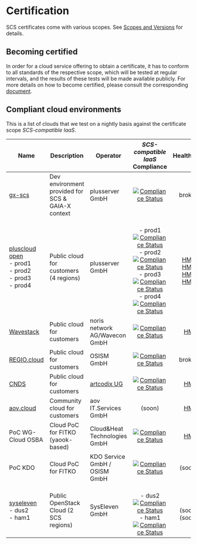 <!-- markdownlint-disable -->
# Certification

SCS certificates come with various scopes. See [Scopes and Versions](scopes-versions.md) for details.

## Becoming certified

In order for a cloud service offering to obtain a certificate, it has to conform to all standards of the respective scope, which will be tested at regular intervals, and the results of these tests will be made available publicly. For more details on how to become certified, please consult the corresponding [document](/standards/scs-0004-v1-achieving-certification).

## Compliant cloud environments

This is a list of clouds that we test on a nightly basis against the certificate scope _SCS-compatible IaaS_.

| Name                                                                                                           | Description                                       | Operator                      |                                                         _SCS-compatible IaaS_ Compliance                                                              |                                                        HealthMon                                                         |
| -------------------------------------------------------------------------------------------------------------- | ------------------------------------------------- | ----------------------------- | :---------------------------------------------------------------------------------------------------------------------------------------------------: | :----------------------------------------------------------------------------------------------------------------------: |
| [gx-scs](https://github.com/SovereignCloudStack/docs/blob/main/community/cloud-resources/plusserver-gx-scs.md) | Dev environment provided for SCS & GAIA-X context | plusserver GmbH               | [![Compliance Status](https://img.shields.io/github/actions/workflow/status/SovereignCloudStack/standards/check-gx-scs-v4.yml?label=v4)](https://github.com/SovereignCloudStack/standards/actions/workflows/check-gx-scs-v4.yml)   |   broken <!--[HM](https://health.gx-scs.sovereignit.cloud:3000/)-->   |
| [pluscloud open](https://www.plusserver.com/en/products/pluscloud-open)<br />- prod1<br />- prod2<br />- prod3<br />- prod4 | Public cloud for customers (4 regions)   | plusserver GmbH               | &nbsp;<br />- prod1 [![Compliance Status](https://img.shields.io/github/actions/workflow/status/SovereignCloudStack/standards/check-pco-prod1-v4.yml?label=v4)](https://github.com/SovereignCloudStack/standards/actions/workflows/check-pco-prod1-v4.yml)<br />- prod2 [![Compliance Status](https://img.shields.io/github/actions/workflow/status/SovereignCloudStack/standards/check-pco-prod2-v4.yml?label=v4)](https://github.com/SovereignCloudStack/standards/actions/workflows/check-pco-prod2-v4.yml)<br />- prod3 [![Compliance Status](https://img.shields.io/github/actions/workflow/status/SovereignCloudStack/standards/check-pco-prod3-v4.yml?label=v4)](https://github.com/SovereignCloudStack/standards/actions/workflows/check-pco-prod3-v4.yml)<br />- prod4 [![Compliance Status](https://img.shields.io/github/actions/workflow/status/SovereignCloudStack/standards/check-pco-prod4-v4.yml?label=v4)](https://github.com/SovereignCloudStack/standards/actions/workflows/check-pco-prod4-v4.yml) | &nbsp;<br />[HM1](https://health.prod1.plusserver.sovereignit.cloud:3000/d/9ltTEmlnk/openstack-health-monitor2?orgId=1&var-mycloud=plus-pco)<br />[HM2](https://health.prod1.plusserver.sovereignit.cloud:3000/d/9ltTEmlnk/openstack-health-monitor2?orgId=1&var-mycloud=plus-prod2)<br />[HM3](https://health.prod1.plusserver.sovereignit.cloud:3000/d/9ltTEmlnk/openstack-health-monitor2?orgId=1&var-mycloud=plus-prod3)<br />[HM4](https://health.prod1.plusserver.sovereignit.cloud:3000/d/9ltTEmlnk/openstack-health-monitor2?orgId=1&var-mycloud=plus-prod4) |
| [Wavestack](https://www.noris.de/wavestack-cloud/)                                                             | Public cloud for customers                        | noris network AG/Wavecon GmbH | [![Compliance Status](https://img.shields.io/github/actions/workflow/status/SovereignCloudStack/standards/check-wavestack-v4.yml?label=v4)](https://github.com/SovereignCloudStack/standards/actions/workflows/check-wavestack-v4.yml) |                               [HM](https://health.wavestack1.sovereignit.cloud:3000/)                                    |
| [REGIO.cloud](https://regio.digital)                                                                           | Public cloud for customers                        | OSISM GmbH                    | [![Compliance Status](https://img.shields.io/github/actions/workflow/status/SovereignCloudStack/standards/check-regio-a-v4.yml?label=v4)](https://github.com/SovereignCloudStack/standards/actions/workflows/check-regio-a-v4.yml)   |   broken <!--[HM](https://apimon.services.regio.digital/public-dashboards/17cf094a47404398a5b8e35a4a3968d4?orgId=1&refresh=5m)-->      |
| [CNDS](https://cnds.io/)                                                                                       | Public cloud for customers                        | [artcodix UG](https://artcodix.com/) | [![Compliance Status](https://img.shields.io/github/actions/workflow/status/SovereignCloudStack/standards/check-artcodix-v4.yml?label=v4)](https://github.com/SovereignCloudStack/standards/actions/workflows/check-artcodix-v4.yml)  |                                 [HM](https://ohm.muc.cloud.cnds.io/)                                              |
| [aov.cloud](https://www.aov.de/)                                                                               | Community cloud for customers                     | aov IT.Services GmbH          |    (soon)                                                                                                                                             |                               [HM](https://health.aov.cloud/)                                                            |
| PoC WG-Cloud OSBA                                                                                              | Cloud PoC for FITKO (yaook-based)                 | Cloud&amp;Heat Technologies GmbH | [![Compliance Status](https://img.shields.io/github/actions/workflow/status/SovereignCloudStack/standards/check-poc-wgcloud-v4.yml?label=v4)](https://github.com/SovereignCloudStack/standards/actions/workflows/check-poc-wgcloud-v4.yml)  | [HM](https://health.poc-wgcloud.osba.sovereignit.cloud:3000/d/9ltTEmlnk/openstack-health-monitor2?var-mycloud=poc-wgcloud&orgId=1) |
| PoC KDO                                                                                                        | Cloud PoC for FITKO                               | KDO Service GmbH / OSISM GmbH | [![Compliance Status](https://img.shields.io/github/actions/workflow/status/SovereignCloudStack/standards/check-poc-kdo-v4.yml?label=v4)](https://github.com/SovereignCloudStack/standards/actions/workflows/check-poc-kdo-v4.yml)  |  (soon) |
| [syseleven](https://www.syseleven.de/en/products-services/openstack-cloud/)<br />- dus2<br />- ham1            | Public OpenStack Cloud (2 SCS regions)            | SysEleven GmbH                | &nbsp;<br />- dus2 [![Compliance Status](https://img.shields.io/github/actions/workflow/status/SovereignCloudStack/standards/check-syseleven-dus2-v4.yml?label=v4)](https://github.com/SovereignCloudStack/standards/actions/workflows/check-syseleven-dus2-v4.yml)<br />- ham1 [![Compliance Status](https://img.shields.io/github/actions/workflow/status/SovereignCloudStack/standards/check-syseleven-ham1-v4.yml?label=v4)](https://github.com/SovereignCloudStack/standards/actions/workflows/check-syseleven-ham1-v4.yml)  | &nbsp;<br />(soon)<br />(soon) |
